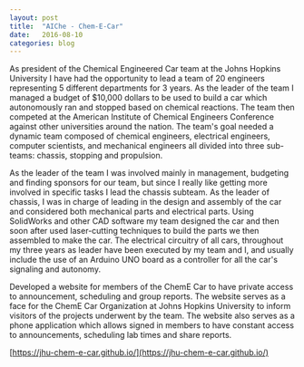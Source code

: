 ```yaml
---
layout: post
title:  "AIChe - Chem-E-Car"
date:   2016-08-10
categories: blog
---
```

As president of the Chemical Engineered Car team at the Johns Hopkins University I have had the opportunity to lead a team of 20 engineers representing 5 different departments for 3 years. As the leader of the team I managed a budget of $10,000 dollars to be used to build a car which autonomously ran and stopped based on chemical reactions. The team then competed at the American Institute of Chemical Engineers Conference against other universities around the nation. The team's goal needed a dynamic team composed of chemical engineers, electrical engineers, computer scientists, and mechanical engineers all divided into three sub-teams: chassis, stopping and propulsion.

As the leader of the team I was involved mainly in management, budgeting and finding sponsors for our team, but since I really like getting more involved in specific tasks I lead the chassis subteam. As the leader of chassis, I was in charge of leading in the design and assembly of the car and considered both mechanical parts and electrical parts. Using SolidWorks and other CAD software my team designed the car and then soon after used laser-cutting techniques to build the parts we then assembled to make the car. The electrical circuitry of all cars, throughout my three years as leader have been executed by my team and I, and usually include the use of an Arduino UNO board as a controller for all the car's signaling and autonomy. 

Developed a website for members of the ChemE Car to have private access to announcement, scheduling and group reports. The website serves as a face for the ChemE Car Organization at Johns Hopkins University to inform visitors of the projects underwent by the team. The website also serves as a phone application which allows signed in members to have constant access to announcements, scheduling lab times and share reports. 

[https://jhu-chem-e-car.github.io/](https://jhu-chem-e-car.github.io/)

